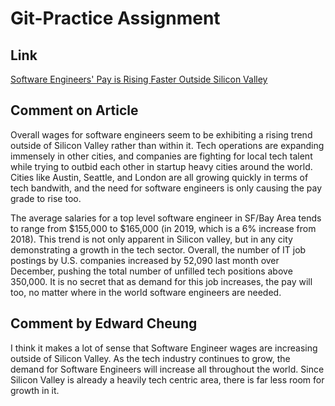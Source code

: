 # Git-Practice Assignment

## Link
[Software Engineers' Pay is Rising Faster Outside Silicon Valley](https://www.wsj.com/articles/software-engineers-pay-is-rising-faster-outside-silicon-valley-11581550773)


## Comment on Article

Overall wages for software engineers seem to be exhibiting a rising trend outside of Silicon Valley rather than within it. Tech operations are expanding immensely in other cities, and companies are fighting for local tech talent while trying to outbid each other in startup heavy cities around the world. Cities like Austin, Seattle, and London are all growing quickly in terms of tech bandwith, and the need for software engineers is only causing the pay grade to rise too.

The average salaries for a top level software engineer in SF/Bay Area tends to range from $155,000 to $165,000 (in 2019, which is a 6% increase from 2018). This trend is not only apparent in Silicon valley, but in any city demonstrating a growth in the tech sector. Overall, the number of IT job postings by U.S. companies increased by 52,090 last month over December, pushing the total number of unfilled tech positions above 350,000. It is no secret that as demand for this job increases, the pay will too, no matter where in the world software engineers are needed.

## Comment by Edward Cheung

I think it makes a lot of sense that Software Engineer wages are increasing outside of Silicon Valley. As the tech industry continues to grow, the demand for Software Engineers will increase all throughout the world. Since Silicon Valley is already a heavily tech centric area, there is far less room for growth in it. 